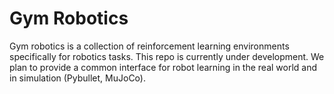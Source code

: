 # Gym Robotics

Gym robotics is a collection of reinforcement learning environments specifically for robotics tasks.  This repo is currently under development. We plan to provide a common interface for robot learning in the real world and in simulation (Pybullet, MuJoCo).
